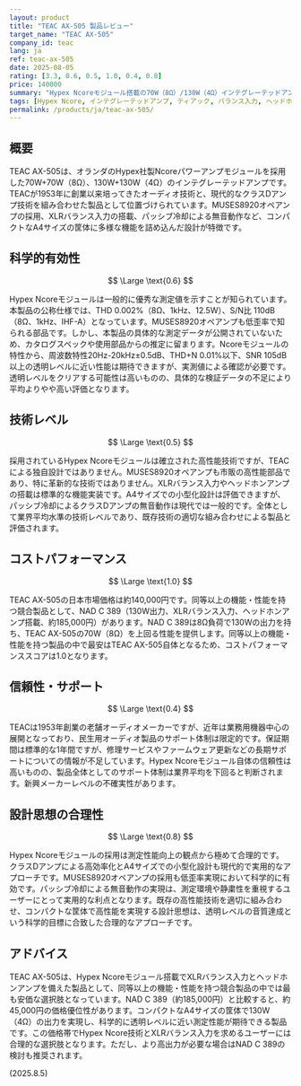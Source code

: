 ```yaml
---
layout: product
title: "TEAC AX-505 製品レビュー"
target_name: "TEAC AX-505"
company_id: teac
lang: ja
ref: teac-ax-505
date: 2025-08-05
rating: [3.3, 0.6, 0.5, 1.0, 0.4, 0.8]
price: 140000
summary: "Hypex Ncoreモジュール搭載の70W（8Ω）/130W（4Ω）インテグレーテッドアンプ。同等以上の機能・性能を持つ競合製品の中では最安価格を実現し、優れたコストパフォーマンスを提供する。"
tags: [Hypex Ncore, インテグレーテッドアンプ, ティアック, バランス入力, ヘッドホンアンプ]
permalink: /products/ja/teac-ax-505/
---
```

## 概要

TEAC AX-505は、オランダのHypex社製Ncoreパワーアンプモジュールを採用した70W+70W（8Ω）、130W+130W（4Ω）のインテグレーテッドアンプです。TEACが1953年に創業以来培ってきたオーディオ技術と、現代的なクラスDアンプ技術を組み合わせた製品として位置づけられています。MUSES8920オペアンプの採用、XLRバランス入力の搭載、パッシブ冷却による無音動作など、コンパクトなA4サイズの筐体に多様な機能を詰め込んだ設計が特徴です。

## 科学的有効性

$$ \Large \text{0.6} $$

Hypex Ncoreモジュールは一般的に優秀な測定値を示すことが知られています。本製品の公称仕様では、THD 0.002%（8Ω、1kHz、12.5W）、S/N比 110dB（8Ω、1kHz、IHF-A）となっています。MUSES8920オペアンプも低歪率で知られる部品です。しかし、本製品の具体的な測定データが公開されていないため、カタログスペックや使用部品からの推定に留まります。Ncoreモジュールの特性から、周波数特性20Hz-20kHz±0.5dB、THD+N 0.01%以下、SNR 105dB以上の透明レベルに近い性能は期待できますが、実測値による確認が必要です。透明レベルをクリアする可能性は高いものの、具体的な検証データの不足により平均よりやや高い評価となります。

## 技術レベル

$$ \Large \text{0.5} $$

採用されているHypex Ncoreモジュールは確立された高性能技術ですが、TEACによる独自設計ではありません。MUSES8920オペアンプも市販の高性能部品であり、特に革新的な技術ではありません。XLRバランス入力やヘッドホンアンプの搭載は標準的な機能実装です。A4サイズでの小型化設計は評価できますが、パッシブ冷却によるクラスDアンプの無音動作は現代では一般的です。全体として業界平均水準の技術レベルであり、既存技術の適切な組み合わせによる製品と評価されます。

## コストパフォーマンス

$$ \Large \text{1.0} $$

TEAC AX-505の日本市場価格は約140,000円です。同等以上の機能・性能を持つ競合製品として、NAD C 389（130W出力、XLRバランス入力、ヘッドホンアンプ搭載、約185,000円）があります。NAD C 389は8Ω負荷で130Wの出力を持ち、TEAC AX-505の70W（8Ω）を上回る性能を提供します。同等以上の機能・性能を持つ製品の中で最安はTEAC AX-505自体となるため、コストパフォーマンススコアは1.0となります。

## 信頼性・サポート

$$ \Large \text{0.4} $$

TEACは1953年創業の老舗オーディオメーカーですが、近年は業務用機器中心の展開となっており、民生用オーディオ製品のサポート体制は限定的です。保証期間は標準的な1年間ですが、修理サービスやファームウェア更新などの長期サポートについての情報が不足しています。Hypex Ncoreモジュール自体の信頼性は高いものの、製品全体としてのサポート体制は業界平均を下回ると判断されます。新興メーカーレベルの不確実性があります。

## 設計思想の合理性

$$ \Large \text{0.8} $$

Hypex Ncoreモジュールの採用は測定性能向上の観点から極めて合理的です。クラスDアンプによる高効率化とA4サイズでの小型化設計も現代的で実用的なアプローチです。MUSES8920オペアンプの採用も低歪率実現において科学的に有効です。パッシブ冷却による無音動作の実現は、測定環境や静粛性を重視するユーザーにとって実用的な利点となります。既存の高性能技術を適切に組み合わせ、コンパクトな筐体で高性能を実現する設計思想は、透明レベルの音質達成という科学的目標に合致した合理的なアプローチです。

## アドバイス

TEAC AX-505は、Hypex Ncoreモジュール搭載でXLRバランス入力とヘッドホンアンプを備えた製品として、同等以上の機能・性能を持つ競合製品の中では最も安価な選択肢となっています。NAD C 389（約185,000円）と比較すると、約45,000円の価格優位性があります。コンパクトなA4サイズの筐体で130W（4Ω）の出力を実現し、科学的に透明レベルに近い測定性能が期待できる製品です。この価格帯でHypex Ncore技術とXLRバランス入力を求めるユーザーには合理的な選択肢となります。ただし、より高出力が必要な場合はNAD C 389の検討も推奨されます。

(2025.8.5)
